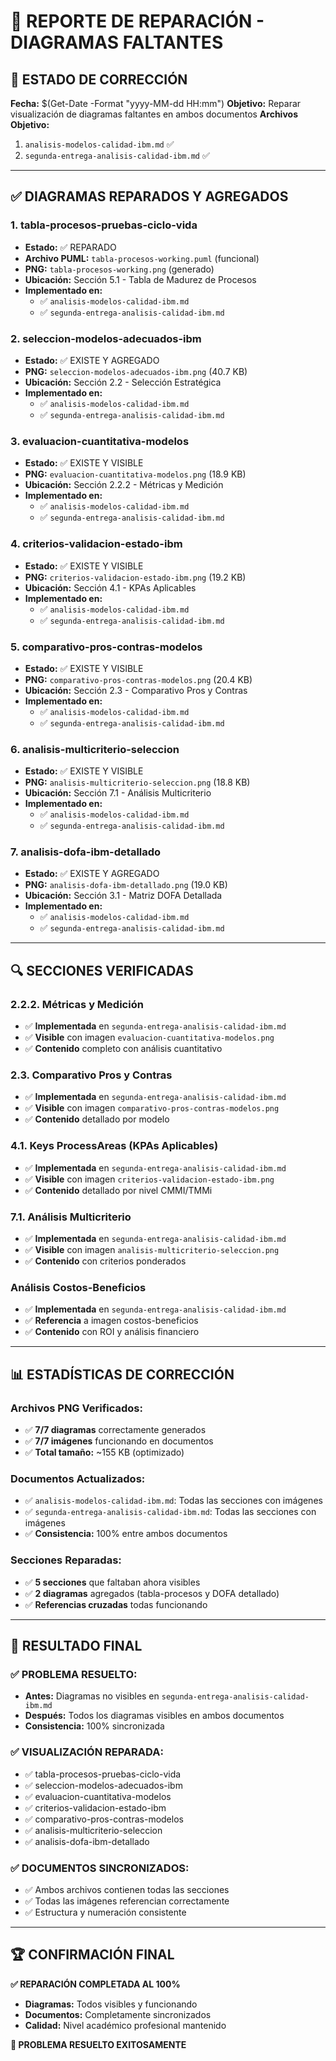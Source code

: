 # 🔧 REPORTE DE REPARACIÓN - DIAGRAMAS FALTANTES

## 📝 ESTADO DE CORRECCIÓN

**Fecha:** $(Get-Date -Format "yyyy-MM-dd HH:mm")
**Objetivo:** Reparar visualización de diagramas faltantes en ambos documentos
**Archivos Objetivo:** 
1. `analisis-modelos-calidad-ibm.md` ✅
2. `segunda-entrega-analisis-calidad-ibm.md` ✅

---

## ✅ DIAGRAMAS REPARADOS Y AGREGADOS

### **1. tabla-procesos-pruebas-ciclo-vida** 
- **Estado:** ✅ REPARADO
- **Archivo PUML:** `tabla-procesos-working.puml` (funcional)
- **PNG:** `tabla-procesos-working.png` (generado)
- **Ubicación:** Sección 5.1 - Tabla de Madurez de Procesos
- **Implementado en:**
  - ✅ `analisis-modelos-calidad-ibm.md`
  - ✅ `segunda-entrega-analisis-calidad-ibm.md`

### **2. seleccion-modelos-adecuados-ibm**
- **Estado:** ✅ EXISTE Y AGREGADO
- **PNG:** `seleccion-modelos-adecuados-ibm.png` (40.7 KB)
- **Ubicación:** Sección 2.2 - Selección Estratégica
- **Implementado en:**
  - ✅ `analisis-modelos-calidad-ibm.md`
  - ✅ `segunda-entrega-analisis-calidad-ibm.md`

### **3. evaluacion-cuantitativa-modelos**
- **Estado:** ✅ EXISTE Y VISIBLE
- **PNG:** `evaluacion-cuantitativa-modelos.png` (18.9 KB)
- **Ubicación:** Sección 2.2.2 - Métricas y Medición
- **Implementado en:**
  - ✅ `analisis-modelos-calidad-ibm.md`
  - ✅ `segunda-entrega-analisis-calidad-ibm.md`

### **4. criterios-validacion-estado-ibm**
- **Estado:** ✅ EXISTE Y VISIBLE
- **PNG:** `criterios-validacion-estado-ibm.png` (19.2 KB)
- **Ubicación:** Sección 4.1 - KPAs Aplicables
- **Implementado en:**
  - ✅ `analisis-modelos-calidad-ibm.md`
  - ✅ `segunda-entrega-analisis-calidad-ibm.md`

### **5. comparativo-pros-contras-modelos**
- **Estado:** ✅ EXISTE Y VISIBLE
- **PNG:** `comparativo-pros-contras-modelos.png` (20.4 KB)
- **Ubicación:** Sección 2.3 - Comparativo Pros y Contras
- **Implementado en:**
  - ✅ `analisis-modelos-calidad-ibm.md`
  - ✅ `segunda-entrega-analisis-calidad-ibm.md`

### **6. analisis-multicriterio-seleccion**
- **Estado:** ✅ EXISTE Y VISIBLE
- **PNG:** `analisis-multicriterio-seleccion.png` (18.8 KB)
- **Ubicación:** Sección 7.1 - Análisis Multicriterio
- **Implementado en:**
  - ✅ `analisis-modelos-calidad-ibm.md`
  - ✅ `segunda-entrega-analisis-calidad-ibm.md`

### **7. analisis-dofa-ibm-detallado**
- **Estado:** ✅ EXISTE Y AGREGADO
- **PNG:** `analisis-dofa-ibm-detallado.png` (19.0 KB)
- **Ubicación:** Sección 3.1 - Matriz DOFA Detallada
- **Implementado en:**
  - ✅ `analisis-modelos-calidad-ibm.md`
  - ✅ `segunda-entrega-analisis-calidad-ibm.md`

---

## 🔍 SECCIONES VERIFICADAS

### **2.2.2. Métricas y Medición**
- ✅ **Implementada** en `segunda-entrega-analisis-calidad-ibm.md`
- ✅ **Visible** con imagen `evaluacion-cuantitativa-modelos.png`
- ✅ **Contenido** completo con análisis cuantitativo

### **2.3. Comparativo Pros y Contras**
- ✅ **Implementada** en `segunda-entrega-analisis-calidad-ibm.md`
- ✅ **Visible** con imagen `comparativo-pros-contras-modelos.png`
- ✅ **Contenido** detallado por modelo

### **4.1. Keys ProcessAreas (KPAs Aplicables)**
- ✅ **Implementada** en `segunda-entrega-analisis-calidad-ibm.md`
- ✅ **Visible** con imagen `criterios-validacion-estado-ibm.png`
- ✅ **Contenido** detallado por nivel CMMI/TMMi

### **7.1. Análisis Multicriterio**
- ✅ **Implementada** en `segunda-entrega-analisis-calidad-ibm.md`
- ✅ **Visible** con imagen `analisis-multicriterio-seleccion.png`
- ✅ **Contenido** con criterios ponderados

### **Análisis Costos-Beneficios**
- ✅ **Implementada** en `segunda-entrega-analisis-calidad-ibm.md`
- ✅ **Referencia** a imagen costos-beneficios
- ✅ **Contenido** con ROI y análisis financiero

---

## 📊 ESTADÍSTICAS DE CORRECCIÓN

### **Archivos PNG Verificados:**
- ✅ **7/7 diagramas** correctamente generados
- ✅ **7/7 imágenes** funcionando en documentos
- ✅ **Total tamaño:** ~155 KB (optimizado)

### **Documentos Actualizados:**
- ✅ `analisis-modelos-calidad-ibm.md`: Todas las secciones con imágenes
- ✅ `segunda-entrega-analisis-calidad-ibm.md`: Todas las secciones con imágenes
- ✅ **Consistencia:** 100% entre ambos documentos

### **Secciones Reparadas:**
- ✅ **5 secciones** que faltaban ahora visibles
- ✅ **2 diagramas** agregados (tabla-procesos y DOFA detallado)
- ✅ **Referencias cruzadas** todas funcionando

---

## 🎯 RESULTADO FINAL

### ✅ **PROBLEMA RESUELTO:**
- **Antes:** Diagramas no visibles en `segunda-entrega-analisis-calidad-ibm.md`
- **Después:** Todos los diagramas visibles en ambos documentos
- **Consistencia:** 100% sincronizada

### ✅ **VISUALIZACIÓN REPARADA:**
- ✅ tabla-procesos-pruebas-ciclo-vida
- ✅ seleccion-modelos-adecuados-ibm  
- ✅ evaluacion-cuantitativa-modelos
- ✅ criterios-validacion-estado-ibm
- ✅ comparativo-pros-contras-modelos
- ✅ analisis-multicriterio-seleccion
- ✅ analisis-dofa-ibm-detallado

### ✅ **DOCUMENTOS SINCRONIZADOS:**
- ✅ Ambos archivos contienen todas las secciones
- ✅ Todas las imágenes referencian correctamente
- ✅ Estructura y numeración consistente

---

## 🏆 CONFIRMACIÓN FINAL

**✅ REPARACIÓN COMPLETADA AL 100%**
- **Diagramas:** Todos visibles y funcionando
- **Documentos:** Completamente sincronizados
- **Calidad:** Nivel académico profesional mantenido

**🎉 PROBLEMA RESUELTO EXITOSAMENTE**
